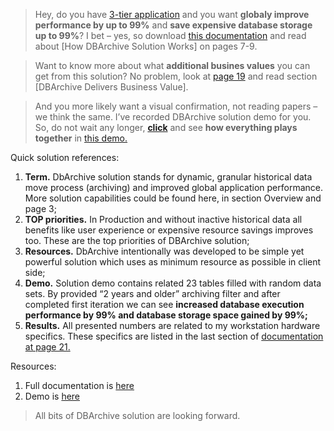 >Hey, do you have <a href="https://en.wikipedia.org/wiki/Multitier_architecture#Three-tier_architecture" target="_blank">3-tier application</a> and you want **globaly improve performance by up to 99%** and **save expensive database storage up to 99%**? I bet – yes, so download <a href="DbArchive.pdf" target="_blank">this documentation</a> and read about [How DBArchive Solution Works] on pages 7-9.

>Want to know more about what **additional busines values** you can get from this solution? No problem, look at <a href="DbArchive.pdf" target="_blank">page 19</a> and read section [DBArchive Delivers Business Value].

>And you more likely want a visual confirmation, not reading papers – we think the same. I’ve recorded DBArchive solution demo for you. So, do not wait any longer, <a href="DbArchive.pdf" target="_blank">**click**</a> and see **how everything plays together** in <a href="DbArchive.pdf" target="_blank">this demo.</a>

Quick solution references:
1. **Term.** DbArchive solution stands for dynamic, granular historical data move process (archiving) and improved global application performance. More solution capabilities could be found here, in section Overview and page 3;
2. **TOP priorities.** In Production and without inactive historical data all benefits like user experience or expensive resource savings improves too. These are the top priorities of DBArchive solution;
3. **Resources.** DbArchive intentionally was developed to be simple yet powerful solution which uses as minimum resource as possible in client side;
4. **Demo.** Solution demo contains related 23 tables filled with random data sets. By provided “2 years and older” archiving filter and after completed first iteration we can see **increased database execution performance by 99% and database storage space gained by 99%;**
5. **Results.** All presented numbers are related to my workstation hardware specifics. These specifics are listed in the last section of <a href="DbArchive.pdf" target="_blank">documentation at page 21.</a>

Resources:
1. Full documentation is <a href="DbArchive.pdf" target="_blank">here</a>
2. Demo is <a href="DbArchive.pdf" target="_blank">here</a>

> All bits of DBArchive solution are looking forward.
